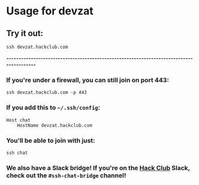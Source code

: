 
# Usage for devzat

## Try it out:

    ssh devzat.hackclub.com
**----------------------------------------------------------------------------------------**

### If you're under a firewall, you can still join on port 443:

    ssh devzat.hackclub.com -p 443

### If you add this to  `~/.ssh/config`:
```
Host chat
    HostName devzat.hackclub.com
```

### You'll be able to join with just:

    ssh chat

###  **We also have a Slack bridge! If you're on the  [Hack Club](https://hackclub.com/)  Slack, check out the  `#ssh-chat-bridge`  channel!**
